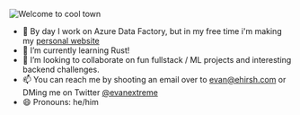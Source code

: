 ![Welcome to cool town](https://i.imgur.com/Lp282rj.gif)

- 🔭 By day I work on Azure Data Factory, but in my free time i'm making my [personal website](https://github.com/evanextreme/website)
- 🌱 I’m currently learning Rust!
- 👯 I’m looking to collaborate on fun fullstack / ML projects and interesting backend challenges.
- 📫 You can reach me by shooting an email over to [evan@ehirsh.com](mailto:evan@ehirsh.com) or DMing me on Twitter [@evanextreme](https://twitter.com/evanextreme)
- 😄 Pronouns: he/him

